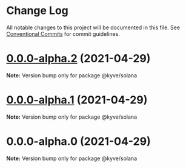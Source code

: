 # Change Log

All notable changes to this project will be documented in this file.
See [Conventional Commits](https://conventionalcommits.org) for commit guidelines.

# [0.0.0-alpha.2](https://github.com/KYVENetwork/solana/compare/@kyve/solana@0.0.0-alpha.1...@kyve/solana@0.0.0-alpha.2) (2021-04-29)

**Note:** Version bump only for package @kyve/solana

# [0.0.0-alpha.1](https://github.com/KYVENetwork/solana/compare/@kyve/solana@0.0.0-alpha.0...@kyve/solana@0.0.0-alpha.1) (2021-04-29)

**Note:** Version bump only for package @kyve/solana

# 0.0.0-alpha.0 (2021-04-29)

**Note:** Version bump only for package @kyve/solana
